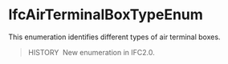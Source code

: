 IfcAirTerminalBoxTypeEnum
=========================

This enumeration identifies different types of air terminal boxes.

> HISTORY&nbsp; New enumeration in IFC2.0.
